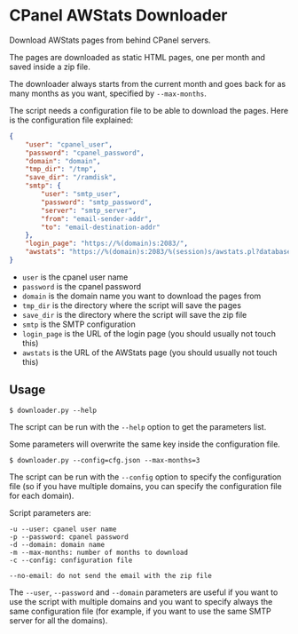 # CPanel AWStats Downloader

Download AWStats pages from behind CPanel servers.

The pages are downloaded as static HTML pages, one per month and saved inside a zip file.

The downloader always starts from the current month and goes back for as many months as you want, specified by `--max-months`.

The script needs a configuration file to be able to download the pages.
Here is the configuration file explained:

```json
{
	"user": "cpanel_user",
	"password": "cpanel_password",
	"domain": "domain",
	"tmp_dir": "/tmp",
	"save_dir": "/ramdisk",
	"smtp": {
		"user": "smtp_user",
		"password": "smtp_password",
		"server": "smtp_server",
		"from": "email-sender-addr",
		"to": "email-destination-addr"
	},
	"login_page": "https://%(domain)s:2083/",
	"awstats": "https://%(domain)s:2083/%(session)s/awstats.pl?databasebreak=month&month=%(month)s&year=%(year)s&output=main&config=%(domain)s&lang=it&ssl=1&framename=mainright&"
}
```

- `user` is the cpanel user name
- `password` is the cpanel password
- `domain` is the domain name you want to download the pages from
- `tmp_dir` is the directory where the script will save the pages
- `save_dir` is the directory where the script will save the zip file
- `smtp` is the SMTP configuration
- `login_page` is the URL of the login page (you should usually not touch this)
- `awstats` is the URL of the AWStats page (you should usually not touch this)


## Usage

```shell
$ downloader.py --help
```

The script can be run with the `--help` option to get the parameters list.

Some parameters will overwrite the same key inside the configuration file.

```shell
$ downloader.py --config=cfg.json --max-months=3
```

The script can be run with the `--config` option to specify the configuration file (so if you have multiple domains, you can specify the configuration file for each domain).

Script parameters are:

```shell
-u --user: cpanel user name
-p --password: cpanel password
-d --domain: domain name
-m --max-months: number of months to download
-c --config: configuration file

--no-email: do not send the email with the zip file
```


The `--user`, `--password` and `--domain` parameters are useful if you want to use the script with multiple domains and you want to specify always the same configuration file (for example, if you want to use the same SMTP server for all the domains).
